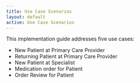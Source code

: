 ```yaml
---
title: Use Case Scenarios
layout: default
active: Use Case Scenarios
---
```


This implementation guide addresses five use cases:
- New Patient at Primary Care Provider
- Returning Patient at Primary Care Provider
- New Patient at Specialist
- Medication order for Patient
- Order Review for Patient
